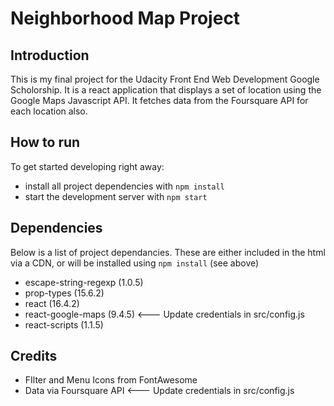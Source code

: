 # Neighborhood Map Project

## Introduction

This is my final project for the Udacity Front End Web Development Google Scholorship. It is a react application that displays a set of location using the Google Maps Javascript API. It fetches data from the Foursquare API for each location also.

## How to run

To get started developing right away:

* install all project dependencies with `npm install`
* start the development server with `npm start`

## Dependencies
Below is a list of project dependancies. These are either included in the html via a CDN, or will be installed using `npm install` (see above)
* escape-string-regexp (1.0.5)
* prop-types (15.6.2)
* react (16.4.2)
* react-google-maps (9.4.5) <--- Update credentials in src/config.js
* react-scripts (1.1.5)

## Credits
* FIlter and Menu Icons from FontAwesome
* Data via Foursquare API <--- Update credentials in src/config.js
